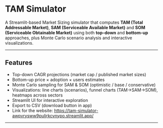 # TAM Simulator 

A Streamlit-based Market Sizing simulator that computes **TAM (Total Addressable Market)**, **SAM (Serviceable Available Market)** and **SOM (Serviceable Obtainable Market)** using both **top-down** and **bottom-up** approaches, plus Monte Carlo scenario analysis and interactive visualizations.

---

## Features
- Top-down CAGR projections (market cap / published market sizes)
- Bottom-up price × adoption × users estimates
- Monte Carlo sampling for SAM & SOM (optimistic / base / conservative)
- Visualizations: line charts (scenarios), funnel charts (TAM→SAM→SOM), heatmaps across sectors
- Streamlit UI for interactive exploration
- Export to CSV (download button in app)
- Link for the website: https://tam-simulator-awpvrysww9puljrkcvnypo.streamlit.app/ 
---

